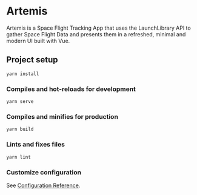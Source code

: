# Artemis
Artemis is a Space Flight Tracking App that uses the LaunchLibrary API to gather Space Flight Data and presents them in a refreshed, minimal and modern UI built with Vue.

## Project setup
```
yarn install
```

### Compiles and hot-reloads for development
```
yarn serve
```

### Compiles and minifies for production
```
yarn build
```

### Lints and fixes files
```
yarn lint
```

### Customize configuration
See [Configuration Reference](https://cli.vuejs.org/config/).
